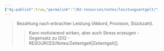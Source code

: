 ```yaml
---
{"dg-publish":true,"permalink":"/02-resources/notes/leistungsentgelt/","tags":["arbeitsrecht/entgelt"],"noteIcon":"","updated":"2025-08-26T16:35:24.395+02:00"}
---
```


>Bezahlung nach erbrachter Leistung (Akkord, Provision, Stückzahl).
>>Kann motivierend wirken, aber auch Stress erzeugen - Gegensatz zu [[02 - RESOURCES/Notes/Zeitentgelt\|Zeitentgelt]].